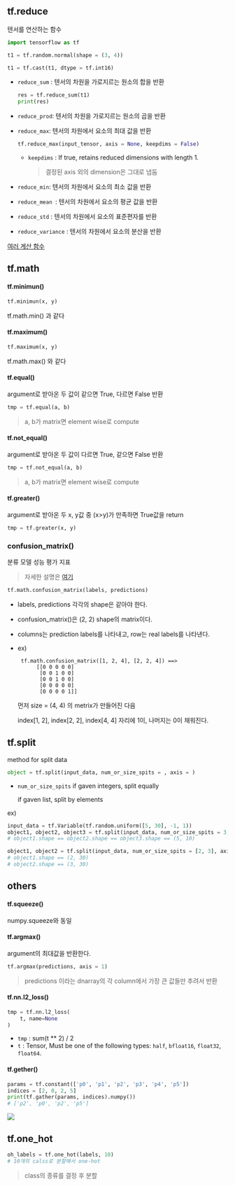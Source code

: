 ## tf.reduce

텐서를 연산하는 함수

```python
import tensorflow as tf

t1 = tf.random.normal(shape = (3, 4))

t1 = tf.cast(t1, dtype = tf.int16)
```

- `reduce_sum` : 텐서의 차원을 가로지르는 원소의 합을 반환

  ```python
  res = tf.reduce_sum(t1)
  print(res)
  ```

- `reduce_prod`: 텐서의 차원을 가로지르는 원소의 곱을 반환

- `reduce_max`: 텐서의 차원에서 요소의 최대 값을 반환

  ```python
  tf.reduce_max(input_tensor, axis = None, keepdims = False)
  ```

  - `keepdims` : If true, retains reduced dimensions with length 1.

    > 결정된 axis 외의 dimension은 그대로 냅둠

- `reduce_min`: 텐서의 차원에서 요소의 최소 값을 반환

- `reduce_mean `: 텐서의 차원에서 요소의 평균 값을 반환

- `reduce_std` : 텐서의 차원에서 요소의 표준편자를 반환

- `reduce_variance` : 텐서의 차원에서 요소의 분산을 반환

[여러 계산 함수](https://m.blog.naver.com/PostView.nhn?blogId=stop2y&logNo=221526715840&proxyReferer=https:%2F%2Fwww.google.com%2F)





## tf.math

#### tf.minimun()

```python
tf.minimun(x, y)
```

tf.math.min() 과 같다



#### tf.maximum()

```python
tf.maximum(x, y)
```

tf.math.max() 와 같다



#### tf.equal()

argument로 받아온 두 값이 같으면 True, 다르면 False 반환

```python
tmp = tf.equal(a, b)
```

> a, b가 matrix면 element wise로 compute



#### tf.not_equal()

argument로 받아온 두 값이 다르면 True, 같으면 False 반환

```python
tmp = tf.not_equal(a, b)
```

> a, b가 matrix면 element wise로 compute



#### tf.greater()

argument로 받아온 두 x, y값 중 (x>y)가 만족하면 True값을 return

```python
tmp = tf.greater(x, y)
```





### confusion_matrix()

분류 모델 성능 평가 지표

> 자세한 설명은 [여기](https://leedakyeong.tistory.com/entry/%EB%B6%84%EB%A5%98-%EB%AA%A8%EB%8D%B8-%EC%84%B1%EB%8A%A5-%ED%8F%89%EA%B0%80-%EC%A7%80%ED%91%9C-Confusion-Matrix%EB%9E%80-%EC%A0%95%ED%99%95%EB%8F%84Accuracy-%EC%A0%95%EB%B0%80%EB%8F%84Precision-%EC%9E%AC%ED%98%84%EB%8F%84Recall-F1-Score)

```python
tf.math.confusion_matrix(labels, predictions)
```

- labels, predictions 각각의 shape은 같아야 한다.

- confusion_matrix()은 (2, 2) shape의 matrix이다.

- columns는 prediction labels를 나타내고, row는 real labels를 나타낸다.

- ex)

  ```
   tf.math.confusion_matrix([1, 2, 4], [2, 2, 4]) ==>
        [[0 0 0 0 0]
         [0 0 1 0 0]
         [0 0 1 0 0]
         [0 0 0 0 0]
         [0 0 0 0 1]]
  ```

  먼저 size = (4, 4) 의 metrix가 만들어진 다음

  index[1, 2], index[2, 2], index[4, 4] 자리에 1이, 나머지는 0이 채워진다.



## tf.split

method for split data

```python
object = tf.split(input_data, num_or_size_spits = , axis = )
```

- `num_or_size_spits` if gaven integers, split equally

  if gaven list, split by elements

ex)

```python
input_data = tf.Variable(tf.random.uniform([5, 30], -1, 1))
object1, object2, object3 = tf.split(input_data, num_or_size_spits = 3, axis = 1)
# object1.shape == object2.shape == object3.shape == (5, 10)

object1, object2 = tf.split(input_data, num_or_size_spits = [2, 3], axis = 0)
# object1.shape == (2, 30)
# object2.shape == (3, 30)
```









## others

#### tf.squeeze()

numpy.squeeze와 동일



#### tf.argmax()

argument의 최대값을 반환한다.

```python
tf.argmax(predictions, axis = 1)
```

> predictions 이라는 dnarray의 각 column에서 가장 큰 값들만 추려서 반환





#### tf.nn.l2_loss()

```python
tmp = tf.nn.l2_loss(
    t, name=None
)
```

- `tmp` : sum(t ** 2) / 2
- `t` : Tensor,  Must be one of the following types: `half`, `bfloat16`, `float32`, `float64`.





#### tf.gether()

```python
params = tf.constant(['p0', 'p1', 'p2', 'p3', 'p4', 'p5'])
indices = [2, 0, 2, 5]
print(tf.gather(params, indices).numpy())
# ['p2', 'p0', 'p2', 'p5']
```



![](https://www.tensorflow.org/images/Gather.png)



## tf.one_hot

```python
oh_labels = tf.one_hot(labels, 10)
# 10개의 calss로 분할해서 one-hot
```

> class의 종류를 결정 후 분할





